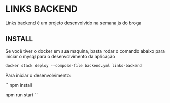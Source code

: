 # LINKS BACKEND

Links backend é um projeto desenvolvido na semana js do broga

## INSTALL

Se você tiver o docker em sua maquina, basta rodar o comando abaixo para iniciar o mysql para o desenvolvimento da aplicação

`docker stack deploy --compose-file backend.yml links-backend`

Para iniciar o desenvolvimento:

``
npm install

npm run start
``
